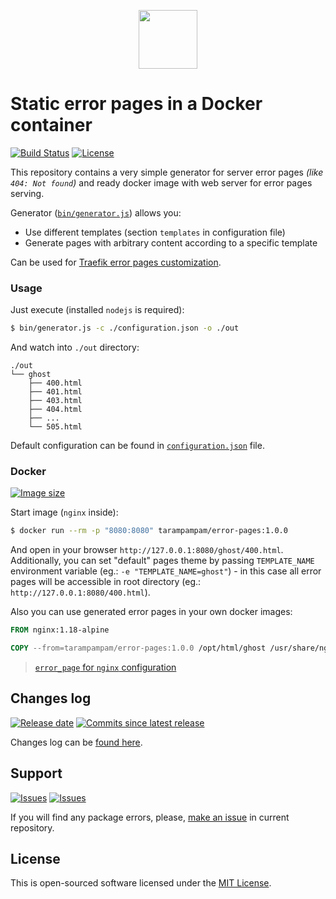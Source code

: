 <p align="center">
  <img src="https://hsto.org/webt/rg/ys/c3/rgysc33oc7jiufdzmwrkohpmef8.png" width="94" alt="" />
</p>

# Static error pages in a Docker container

[![Build Status][badge_build_status]][link_build_status]
[![License][badge_license]][link_license]

This repository contains a very simple generator for server error pages _(like `404: Not found`)_ and ready docker image with web server for error pages serving.

Generator ([`bin/generator.js`](./bin/generator.js)) allows you:

- Use different templates (section `templates` in configuration file)
- Generate pages with arbitrary content according to a specific template

Can be used for [Traefik error pages customization](https://docs.traefik.io/middlewares/errorpages/).

### Usage

Just execute (installed `nodejs` is required):

```bash
$ bin/generator.js -c ./configuration.json -o ./out
```

And watch into `./out` directory:

```text
./out
└── ghost
    ├── 400.html
    ├── 401.html
    ├── 403.html
    ├── 404.html
    ├── ...
    └── 505.html
```

Default configuration can be found in [`configuration.json`](./configuration.json) file.

### Docker

[![Image size][badge_size_latest]][link_docker_build]

Start image (`nginx` inside):

```bash
$ docker run --rm -p "8080:8080" tarampampam/error-pages:1.0.0
```

And open in your browser `http://127.0.0.1:8080/ghost/400.html`. Additionally, you can set "default" pages theme by passing `TEMPLATE_NAME` environment variable (eg.: `-e "TEMPLATE_NAME=ghost"`) - in this case all error pages will be accessible in root directory (eg.: `http://127.0.0.1:8080/400.html`).

Also you can use generated error pages in your own docker images:

```dockerfile
FROM nginx:1.18-alpine

COPY --from=tarampampam/error-pages:1.0.0 /opt/html/ghost /usr/share/nginx/html/error-pages
```

> [`error_page` for `nginx` configuration](http://nginx.org/en/docs/http/ngx_http_core_module.html#error_page)

## Changes log

[![Release date][badge_release_date]][link_releases]
[![Commits since latest release][badge_commits_since_release]][link_commits]

Changes log can be [found here][link_changes_log].

## Support

[![Issues][badge_issues]][link_issues]
[![Issues][badge_pulls]][link_pulls]

If you will find any package errors, please, [make an issue][link_create_issue] in current repository.

## License

This is open-sourced software licensed under the [MIT License][link_license].

[badge_build_status]:https://img.shields.io/github/workflow/status/tarampampam/error-pages-docker/tests/master
[badge_release_date]:https://img.shields.io/github/release-date/tarampampam/error-pages-docker.svg?style=flat-square&maxAge=180
[badge_commits_since_release]:https://img.shields.io/github/commits-since/tarampampam/error-pages-docker/latest.svg?style=flat-square&maxAge=180
[badge_issues]:https://img.shields.io/github/issues/tarampampam/error-pages-docker.svg?style=flat-square&maxAge=180
[badge_pulls]:https://img.shields.io/github/issues-pr/tarampampam/error-pages-docker.svg?style=flat-square&maxAge=180
[badge_license]:https://img.shields.io/github/license/tarampampam/error-pages-docker.svg?longCache=true
[badge_size_latest]:https://img.shields.io/docker/image-size/tarampampam/error-pages/latest?maxAge=30
[link_releases]:https://github.com/tarampampam/error-pages-docker/releases
[link_commits]:https://github.com/tarampampam/error-pages-docker/commits
[link_changes_log]:https://github.com/tarampampam/error-pages-docker/blob/master/CHANGELOG.md
[link_issues]:https://github.com/tarampampam/error-pages-docker/issues
[link_pulls]:https://github.com/tarampampam/error-pages-docker/pulls
[link_build_status]:https://travis-ci.org/tarampampam/error-pages-docker
[link_create_issue]:https://github.com/tarampampam/error-pages-docker/issues/new
[link_license]:https://github.com/tarampampam/error-pages-docker/blob/master/LICENSE
[link_docker_build]:https://hub.docker.com/r/tarampampam/error-pages/
